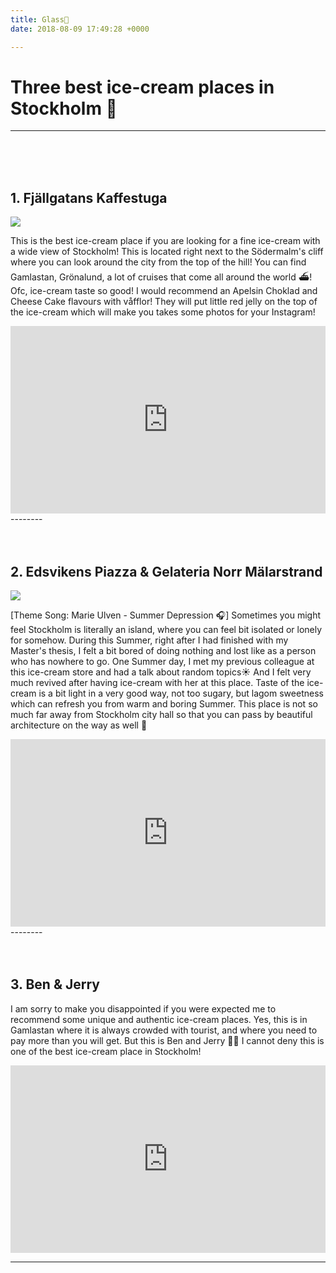 ```yaml
---
title: Glass🍦
date: 2018-08-09 17:49:28 +0000

---
```

# Three best ice-cream places in Stockholm 🍦
-------- 
<br>
<br>
<br>

## 1. Fjällgatans Kaffestuga
![](/upload/icecream/icecream1.jpg)


This is the best ice-cream place if you are looking for a fine ice-cream with a wide view of Stockholm! This is located right next to the Södermalm's cliff where you can look around the city from the top of the hill! You can find Gamlastan, Grönalund, a lot of cruises that come all around the world ⛴! Ofc, ice-cream taste so good! I would recommend an Apelsin Choklad and Cheese Cake flavours with våfflor! They will put little red jelly on the top of the ice-cream which will make you takes some photos for your Instagram! 


<iframe width=100% height="300" frameborder="0" style="border:0" src="https://www.google.com/maps/embed/v1/place?q=place_id:ChIJXzRKyfh3X0YRJHURD5y3iQ0&key=AIzaSyD3Miatf370bzoV9-KeUxODyp2hmCC_foY" allowfullscreen></iframe>
-------- 
<br>
<br>
<br>

## 2. Edsvikens Piazza & Gelateria Norr Mälarstrand
![](/upload/icecream/icecream2.jpg)


[Theme Song: Marie Ulven - Summer Depression 🎧] Sometimes you might feel Stockholm is literally an island, where you can feel bit isolated or lonely for somehow. During this Summer, right after I had finished with my Master's thesis, I felt a bit bored of doing nothing and lost like as a person who has nowhere to go. One Summer day, I met my previous colleague at this ice-cream store and had a talk about random topics☀️ And I felt very much revived after having ice-cream with her at this place. Taste of the ice-cream is a bit light in a very good way, not too sugary, but lagom sweetness which can refresh you from warm and boring Summer. This place is not so much far away from Stockholm city hall so that you can pass by beautiful architecture on the way as well 🚶‍


<iframe width=100% height="300" frameborder="0" style="border:0" src="https://www.google.com/maps/embed/v1/place?q=Edsvikens%20Piazza%20%26%20Gelateria%20Norr%20M%C3%A4larstrand&key=AIzaSyD3Miatf370bzoV9-KeUxODyp2hmCC_foY" allowfullscreen></iframe>
-------- 
<br>
<br>
<br>

## 3. Ben & Jerry


I am sorry to make you disappointed if you were expected me to recommend some unique and authentic ice-cream places. Yes, this is in Gamlastan where it is always crowded with tourist, and where you need to pay more than you will get. But this is Ben and Jerry 🤷🏻‍ I cannot deny this is one of the best ice-cream place in Stockholm! 
<iframe width=100% height="300" frameborder="0" style="border:0" src="https://www.google.com/maps/embed/v1/place?q=Ben%20%26%20Jerry's%20Old%20City%2C%20V%C3%A4sterl%C3%A5nggatan%2C%20Stockholm&key=AIzaSyD3Miatf370bzoV9-KeUxODyp2hmCC_foY" allowfullscreen></iframe>

-------- 








